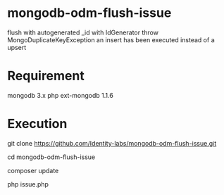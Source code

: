 # mongodb-odm-flush-issue

flush with autogenerated _id with IdGenerator
throw MongoDuplicateKeyException
an insert has been executed instead of a upsert

# Requirement

mongodb 3.x
php ext-mongodb 1.1.6

# Execution

git clone https://github.com/Identity-labs/mongodb-odm-flush-issue.git

cd mongodb-odm-flush-issue

composer update

php issue.php

